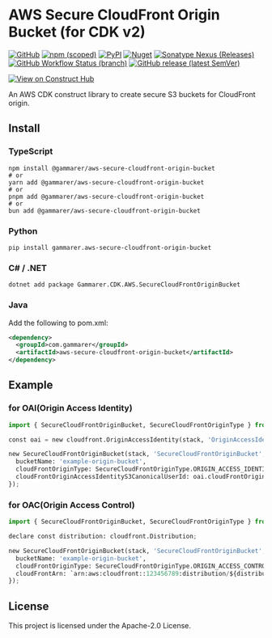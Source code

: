 # AWS Secure CloudFront Origin Bucket (for CDK v2)

[![GitHub](https://img.shields.io/github/license/gammarer/aws-secure-cloudfront-origin-bucket?style=flat-square)](https://github.com/gammarer/aws-secure-cloudfront-origin-bucket/blob/main/LICENSE)
[![npm (scoped)](https://img.shields.io/npm/v/@gammarer/aws-secure-cloudfront-origin-bucket?style=flat-square)](https://www.npmjs.com/package/@gammarer/aws-secure-cloudfront-origin-bucket)
[![PyPI](https://img.shields.io/pypi/v/gammarer.aws-secure-cloudfront-origin-bucket?style=flat-square)](https://pypi.org/project/gammarer.aws-secure-cloudfront-origin-bucket/)
[![Nuget](https://img.shields.io/nuget/v/Gammarer.CDK.AWS.SecureCloudFrontOriginBucket?style=flat-square)](https://www.nuget.org/packages/Gammarer.CDK.AWS.ScureCloudFrontOriginBucket/)
[![Sonatype Nexus (Releases)](https://img.shields.io/nexus/r/com.gammarer/aws-secure-cloudfront-origin-bucket?server=https%3A%2F%2Fs01.oss.sonatype.org%2F&style=flat-square)](https://s01.oss.sonatype.org/content/repositories/releases/com/gammarer/aws-secure-cloudfront-origin-bucket/)
[![GitHub Workflow Status (branch)](https://img.shields.io/github/actions/workflow/status/gammarer/aws-secure-cloudfront-origin-bucket/release.yml?branch=main&label=release&style=flat-square)](https://github.com/gammarer/aws-secure-cloudfront-origin-bucket/actions/workflows/release.yml)
[![GitHub release (latest SemVer)](https://img.shields.io/github/v/release/gammarer/aws-secure-cloudfront-origin-bucket?sort=semver&style=flat-square)](https://github.com/gammarer/aws-secure-cloudfront-origin-bucket/releases)

[![View on Construct Hub](https://constructs.dev/badge?package=@gammarer/aws-secure-cloudfront-origin-bucket)](https://constructs.dev/packages/@gammarer/aws-secure-cloudfront-origin-bucket)

An AWS CDK construct library to create secure S3 buckets for CloudFront origin.

## Install

### TypeScript

```shell
npm install @gammarer/aws-secure-cloudfront-origin-bucket
# or
yarn add @gammarer/aws-secure-cloudfront-origin-bucket
# or
pnpm add @gammarer/aws-secure-cloudfront-origin-bucket
# or
bun add @gammarer/aws-secure-cloudfront-origin-bucket
```

### Python

```shell
pip install gammarer.aws-secure-cloudfront-origin-bucket
```

### C# / .NET

```shell
dotnet add package Gammarer.CDK.AWS.SecureCloudFrontOriginBucket
```

### Java

Add the following to pom.xml:

```xml
<dependency>
  <groupId>com.gammarer</groupId>
  <artifactId>aws-secure-cloudfront-origin-bucket</artifactId>
</dependency>
```

## Example

### for OAI(Origin Access Identity)

```python
import { SecureCloudFrontOriginBucket, SecureCloudFrontOriginType } from '@gammarer/aws-secure-cloudfront-origin-bucket';

const oai = new cloudfront.OriginAccessIdentity(stack, 'OriginAccessIdentity');

new SecureCloudFrontOriginBucket(stack, 'SecureCloudFrontOriginBucket', {
  bucketName: 'example-origin-bucket',
  cloudFrontOriginType: SecureCloudFrontOriginType.ORIGIN_ACCESS_IDENTITY,
  cloudFrontOriginAccessIdentityS3CanonicalUserId: oai.cloudFrontOriginAccessIdentityS3CanonicalUserId,
});
```

### for OAC(Origin Access Control)

```python
import { SecureCloudFrontOriginBucket, SecureCloudFrontOriginType } from '@gammarer/aws-secure-cloudfront-origin-bucket';

declare const distribution: cloudfront.Distribution;

new SecureCloudFrontOriginBucket(stack, 'SecureCloudFrontOriginBucket', {
  bucketName: 'example-origin-bucket',
  cloudFrontOriginType: SecureCloudFrontOriginType.ORIGIN_ACCESS_CONTROL,
  cloudFrontArn: `arn:aws:cloudfront::123456789:distribution/${distribution.distributionId}`,
});
```

## License

This project is licensed under the Apache-2.0 License.
